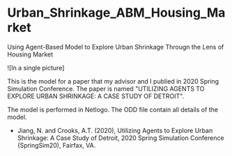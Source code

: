 # Urban_Shrinkage_ABM_Housing_Market
Using Agent-Based Model to Explore Urban Shrinkage Througn the Lens of Housing Market

![In a single picture]


This is the model for a paper that my advisor and I publied in 2020 Spring Simulation Conference.
The paper is named "UTILIZING AGENTS TO EXPLORE URBAN SHRINKAGE: A CASE STUDY OF DETROIT".

The model is performed in Netlogo. The ODD file contain all details of the model.

* Jiang, N. and Crooks, A.T. (2020), Utilizing Agents to Explore Urban Shrinkage: A Case Study of Detroit, 2020 Spring Simulation Conference (SpringSim20), Fairfax, VA.
